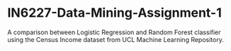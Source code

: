 # IN6227-Data-Mining-Assignment-1
A comparison between Logistic Regression and Random Forest classifier using the Census Income dataset from UCL Machine Learning Repository.
